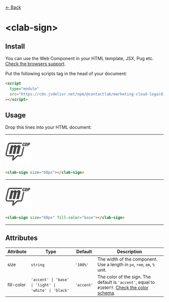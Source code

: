 [← Back](../README.md)

# \<clab-sign>

## Install

You can use the Web Component in your HTML template, JSX, Pug etc. [Check the browsers support](./browsers-support.md).

Put the following scripts tag in the head of your document:

```html
<script
  type="module"
  src="https://cdn.jsdelivr.net/npm/@contactlab/marketing-cloud-logo/dist/esm/clab-logo.js"
></script>
```

## Usage

Drop this lines into your HTML document:

---

<img width="80px" src="../resources/svg/clab-sign-accent.svg" />

```html
<clab-sign size="60px"></clab-sign>
```

---

<img width="80px" src="../resources/svg/clab-sign-base.svg" />

```html
<clab-sign size="60px" fill-color="base"></clab-sign>
```

---

## Attributes

| Attribute  | Type                                                  | Default    | Description                                                                                                        |
| ---------- | ----------------------------------------------------- | ---------- | ------------------------------------------------------------------------------------------------------------------ |
| size       | `string`                                              | `'100%'`   | The width of the component. Use a length in `px`, `rem`, `em`, `%` unit.                                           |
| fill-color | `'accent' \| 'base' \| 'light' \| 'white' \| 'black'` | `'accent'` | The color of the sign. The default is `'accent'`, equal to `#1890ff`. [Check the color schema](./color-schema.md). |
